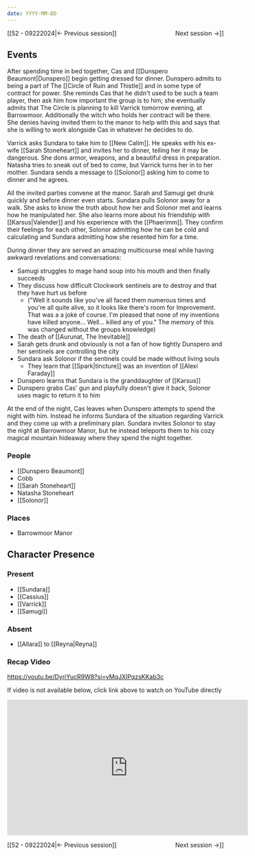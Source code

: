 ```yaml
---
date: YYYY-MM-DD
---
```

[[52 - 09222024|← Previous session]] <span style="float: right;">Next session →]]</span>

## Events
After spending time in bed together, Cas and [[Dunspero Beaumont|Dunspero]] begin getting dressed for dinner. Dunspero admits to being a part of The [[Circle of Ruin and Thistle]] and in some type of contract for power. She reminds Cas that he didn't used to be such a team player, then ask him how important the group is to him; she eventually admits that The Circle is planning to kill Varrick tomorrow evening, at Barrowmoor. Additionally the witch who holds her contract will be there. She denies having invited them to the manor to help with this and says that she is willing to work alongside Cas in whatever he decides to do.

Varrick asks Sundara to take him to [[New Calim]]. He speaks with his ex-wife [[Sarah Stoneheart]] and invites her to dinner, telling her it may be dangerous. She dons armor, weapons, and a beautiful dress in preparation. Natasha tries to sneak out of bed to come, but Varrick turns her in to her mother. Sundara sends a message to [[Solonor]] asking him to come to dinner and he agrees.

All the invited parties convene at the manor. Sarah and Samugi get drunk quickly and before dinner even starts. Sundara pulls Solonor away for a walk. She asks to know the truth about how her and Solonor met and learns how he manipulated her. She also learns more about his friendship with [[Karsus|Valender]] and his experience with the [[Phaerimm]]. They confirm their feelings for each other, Solonor admitting how he can be cold and calculating and Sundara admitting how she resented him for a time.

During dinner they are served an amazing multicourse meal while having awkward revelations and conversations:
- Samugi struggles to mage hand soup into his mouth and then finally succeeds
- They discuss how difficult Clockwork sentinels are to destroy and that they have hurt us before 
	- ("Well it sounds like you've all faced them numerous times and you're all quite alive, so it looks like there's room for Improvement. That was a a joke of course. I'm pleased that none of my inventions have killed anyone... Well... killed any of you." The memory of this was changed without the groups knowledge)
- The death of [[Aurunat, The Inevitable]]
- Sarah gets drunk and obviously is not a fan of how tightly Dunspero and her sentinels are controlling the city
- Sundara ask Solonor if the sentinels could be made without living souls
	- They learn that [[Spark|tincture]] was an invention of [[Alexi Faraday]]
- Dunspero learns that Sundara is the granddaughter of [[Karsus]]
- Dunspero grabs Cas' gun and playfully doesn't give it back, Solonor uses magic to return it to him

At the end of the night, Cas leaves when Dunspero attempts to spend the night with him. Instead he informs Sundara of the situation regarding Varrick and they come up with a preliminary plan. Sundara invites Solonor to stay the night at Barrowmoor Manor, but he instead teleports them to his cozy magical mountain hideaway where they spend the night together.


### People
- [[Dunspero Beaumont]]
- Cobb
- [[Sarah Stoneheart]]
- Natasha Stoneheart
- [[Solonor]]

### Places 
- Barrowmoor Manor

## Character Presence 
### Present
- [[Sundara]] 
- [[Cassius]] 
- [[Varrick]] 
- [[Samugi]] 

### Absent
- [[Allara]] to [[Reyna|Reyna]]

### Recap Video
https://youtu.be/DyriYucR9W8?si=yMqJXIPqzsKKab3c

If video is not available below, click link above to watch on YouTube directly

<iframe width="560" height="315" src="https://www.youtube.com/embed/DyriYucR9W8?si=yMqJXIPqzsKKab3c" title="YouTube video player" frameborder="0" allow="accelerometer; autoplay; clipboard-write; encrypted-media; gyroscope; picture-in-picture; web-share" referrerpolicy="strict-origin-when-cross-origin" allowfullscreen></iframe>

[[52 - 09222024|← Previous session]]<span style="float: right;">Next session →]]</span>